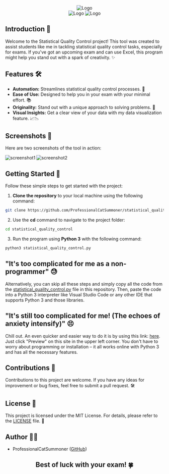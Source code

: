 <div align="center">
  <img src="https://github.com/ProfessionalCatSummoner/Statistical-Quality-Control-Exam-Assist-Program/assets/85062086/46d8a145-3edb-409e-abb1-d636f0341f52" alt="Logo">
</div>

<div align="center">
  <img src="https://img.shields.io/badge/Python-3776AB?style=for-the-badge&logo=python&logoColor=white" alt="Logo">
  <img src="https://img.shields.io/badge/Visual_Studio_Code-0078D4?style=for-the-badge&logo=visual%20studio%20code&logoColor=white" alt="Logo">
</div>

## Introduction 🚀

Welcome to the Statistical Quality Control project! This tool was created to assist students like me in tackling statistical quality control tasks, especially for exams. If you've got an upcoming exam and can use Excel, this program might help you stand out with a spark of creativity. ✨

## Features 🛠️

- **Automation:** Streamlines statistical quality control processes. 🤖
- **Ease of Use:** Designed to help you in your exam with your minimal effort. 📚
- **Originality:** Stand out with a unique approach to solving problems. 🌟
- **Visual Insights:** Get a clear view of your data with my data visualization feature. 📈📉

## Screenshots 📸

Here are two screenshots of the tool in action:

![screenshot1](https://github.com/ProfessionalCatSummoner/statistical_quality_control/assets/85062086/9eaccfef-dba2-4113-9563-7218a90b6c9e)
![screenshot2](https://github.com/ProfessionalCatSummoner/statistical_quality_control/assets/85062086/3fc430d7-56ee-4a7b-8d9a-62bf59abbe88)

## Getting Started 🚀

Follow these simple steps to get started with the project:

1. **Clone the repository** to your local machine using the following command:

  ```bash
  git clone https://github.com/ProfessionalCatSummoner/statistical_quality_control.git
  ```

2. Use the **cd** command to navigate to the project folder:

  ```bash
  cd statistical_quality_control
  ```

3. Run the program using **Python 3** with the following command:

  ```bash
  python3 statistical_quality_control.py
  ```
## "It's too complicated for me as a non-programmer" 😓

Alternatively, you can skip all these steps and simply copy all the code from the <a href="https://github.com/ProfessionalCatSummoner/Statistical-Quality-Control-Exam-Assist-Program/blob/main/statistical_quality_control.py">statistical_quality_control.py</a> file in this repository. Then, paste the code into a Python 3 interpreter like Visual Studio Code or any other IDE that supports Python 3 and those libraries.

## "It's still too complicated for me! (The echoes of anxiety intensify)" 😣

Chill out. An even quicker and easier way to do it is by using this link: <a href="http://tpcg.io/_68CG3I" onclick="window.open('http://tpcg.io/_68CG3I'); return false;">here</a>. Just click "Preview" on this site in the upper left corner. You don't have to worry about programming or installation – it all works online with Python 3 and has all the necessary features.


## Contributions 🤝

Contributions to this project are welcome. If you have any ideas for improvement or bug fixes, feel free to submit a pull request. 🛠️

## License 📜

This project is licensed under the MIT License. For details, please refer to the [LICENSE](LICENSE) file. 📄

## Author 👨‍💻

- ProfessionalCatSummoner ([GitHub](https://github.com/ProfessionalCatSummoner))

<h2 align="center">
Best of luck with your exam! 🍀
</h2>

